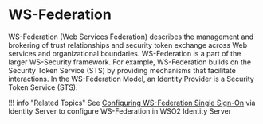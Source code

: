 # WS-Federation

WS-Federation (Web Services Federation) describes the management and
brokering of trust relationships and security token exchange across Web
services and organizational boundaries. WS-Federation is a part of the
larger WS-Security framework. For example, WS-Federation builds on the
Security Token Service (STS) by providing mechanisms that facilitate
interactions. In the WS-Federation Model, an Identity Provider is a
Security Token Service (STS).

!!! info "Related Topics"
	See [Configuring WS-Federation Single
    Sign-On](../../learn/configuring-ws-federation-single-sign-on) via Identity
    Server to configure WS-Federation in WSO2 Identity Server
